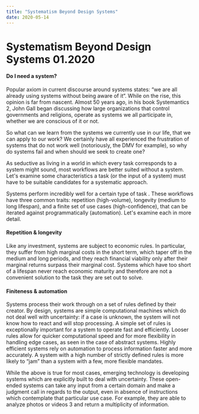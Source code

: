 ```yaml
---
title: "Systematism Beyond Design Systems"
date: 2020-05-14
---
```


# Systematism Beyond Design Systems 01.2020

#### Do I need a system?

Popular axiom in current discourse around systems states: “we are all already using systems without being aware of it“.
While on the rise, this opinion is far from nascent. Almost 50 years ago, in his book Systemantics 2, John Gall began discussing how large organizations that control governments and religions, operate as systems we all participate in, whether we are conscious of it or not.

So what can we learn from the systems we currently use in our life, that we can apply to our work? We certainly have all experienced the frustration of systems that do not work well (notoriously, the DMV for example), so why do systems fail and when should we seek to create one?

As seductive as living in a world in which every task corresponds to a system might sound, most workflows are better suited without a system. Let's examine some characteristics a task (or the input of a system) must have to be suitable candidates for a systematic approach.

Systems perform incredibly well for a certain type of task . These workflows have three common traits: repetition (high-volume), longevity (medium to long lifespan), and a finite set of use cases (high-confidence), that can be iterated against programmatically (automation). Let's examine each in more detail.


#### Repetition & longevity

Like any investment, systems are subject to economic rules. In particular, they suffer from high marginal costs in the short term, which taper off in the medium and long periods, and they reach financial viability only after their marginal returns surpass their marginal cost.
Systems which have too short of a lifespan never reach economic maturity and therefore are not a convenient solution to the task they are set out to solve.


#### Finiteness & automation

Systems process their work through on a set of rules defined by their creator. By design, systems are simple computational machines which do not deal well with uncertainty: if a case is unknown, the system will not know how to react and will stop processing. A simple set of rules is exceptionally important for a system to operate fast and efficiently. Looser rules allow for quicker computational speed and for more flexibility in handling edge cases, as seen in the case of abstract systems.
Highly efficient systems rely on automation to process information faster and more accurately. A system with a high number of strictly defined rules is more likely to “jam” than a system with a few, more flexible mandates.

While the above is true for most cases, emerging technology is developing systems which are explicitly built to deal with uncertainty. These open-ended systems can take any input from a certain domain and make a judgment call in regards to the output, even in absence of instructions which contemplate that particular use case. For example, they are able to analyze photos or videos 3 and return a multiplicity of information.
